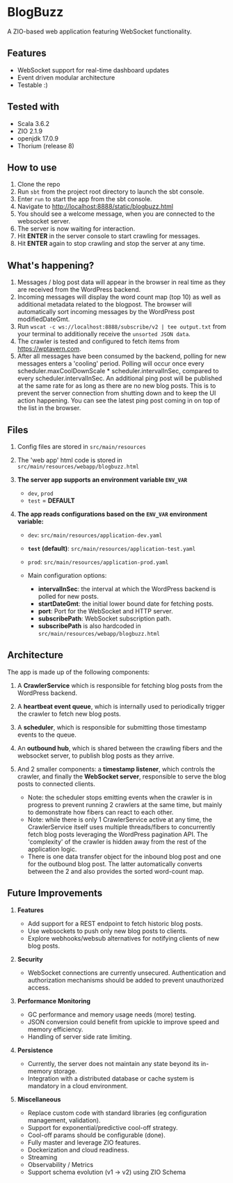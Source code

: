 # BlogBuzz

A ZIO-based web application featuring WebSocket functionality.

## Features

- WebSocket support for real-time dashboard updates
- Event driven modular architecture
- Testable :)

## Tested with

- Scala 3.6.2
- ZIO 2.1.9
- openjdk 17.0.9
- Thorium (release 8)

## How to use

1. Clone the repo
2. Run ```sbt``` from the project root directory to launch the sbt console.
3. Enter ```run``` to start the app from the sbt console.
4. Navigate to <http://localhost:8888/static/blogbuzz.html>
5. You should see a welcome message, when you are connected to the websocket server.
6. The server is now waiting for interaction.
7. Hit **ENTER** in the server console to start crawling for messages.
8. Hit **ENTER** again to stop crawling and stop the server at any time.

## What's happening?

1. Messages / blog post data will appear in the browser in real time as they are
received from the WordPress backend.
2. Incoming messages will display the word count map (top 10) as well as
additional metadata related to the blogpost. The browser will automatically
sort incoming messages by the WordPress post modifiedDateGmt.
3. Run `wscat -c ws://localhost:8888/subscribe/v2 | tee output.txt` from your
terminal to additionally receive the `unsorted JSON data`.
4. The crawler is tested and configured to fetch items from <https://wptavern.com>.
5. After all messages have been consumed by the backend, polling for
new messages enters a 'cooling' period. Polling will occur once every
scheduler.maxCoolDownScale * scheduler.intervalInSec, compared to every
scheduler.intervalInSec. An additional ping post will be published at the same
rate for as long as there are no new blog posts. This is to prevent the
server connection from shutting down and to keep the UI action happening.
You can see the latest ping post coming in on top of the list in the browser.

## Files

1. Config files are stored in `src/main/resources`
2. The 'web app' html code is stored in `src/main/resources/webapp/blogbuzz.html`
3. **The server app supports an environment variable `ENV_VAR`**
    - `dev`, `prod`
    - `test` = **DEFAULT**

4. **The app reads configurations based on the `ENV_VAR` environment variable:**
    - `dev`: `src/main/resources/application-dev.yaml`
    - **`test` (default)**: `src/main/resources/application-test.yaml`
    - `prod`: `src/main/resources/application-prod.yaml`

    - Main configuration options:
        - **intervalInSec**: the interval at which the WordPress backend is
        polled for new posts.
        - **startDateGmt**: the initial lower bound date for fetching posts.
        - **port**: Port for the WebSocket and HTTP server.
        - **subscribePath**: WebSocket subscription path.
        - **subscribePath** is also hardcoded in `src/main/resources/webapp/blogbuzz.html`

## Architecture

The app is made up of the following components:

1. A **CrawlerService** which is responsible for fetching blog posts from
the WordPress backend.
2. A **heartbeat event queue**, which is internally used to periodically
trigger the crawler to fetch new blog posts.
3. A **scheduler**, which is responsible for submitting those timestamp
events to the queue.
4. An **outbound hub**, which is shared between the crawling fibers and
the websocket server, to publish blog posts as they arrive.
5. And 2 smaller components: a **timestamp listener**, which controls the crawler,
and finally the **WebSocket server**, responsible to serve the
blog posts to connected clients.

   - Note: the scheduler stops emitting events when the crawler is in progress to
   prevent running 2 crawlers at  the same time, but mainly to demonstrate
   how fibers can react to each other.
   - Note: while there is only 1 CrawlerService active at any time,
   the CrawlerService itself uses multiple threads/fibers to concurrently
   fetch blog posts leveraging the WordPress pagination API. The 'complexity'
   of the crawler is hidden away from the rest of the application logic.
   - There is one data transfer object for the inbound blog post and one for
   the outbound blog post. The latter  automatically converts between the
   2 and also provides the sorted word-count map.

## Future Improvements

1. **Features**
    - Add support for a REST endpoint to fetch historic blog posts.
    - Use websockets to push only new blog posts to clients.
    - Explore webhooks/websub alternatives for notifying clients of new blog posts.

2. **Security**

    - WebSocket connections are currently unsecured. Authentication and
    authorization mechanisms should be added to prevent unauthorized access.

3. **Performance Monitoring**

    - GC performance and memory usage needs (more) testing.
    - JSON conversion could benefit from upickle to improve speed and memory efficiency.
    - Handling of server side rate limiting.

4. **Persistence**

    - Currently, the server does not maintain any state beyond its in-memory storage.
    - Integration with a distributed database or cache system is
    mandatory in a cloud environment.

5. **Miscellaneous**

    - Replace custom code with standard libraries (eg configuration management, validation).
    - Support for exponential/predictive cool-off strategy.
    - Cool-off params should be configurable (done).
    - Fully master and leverage ZIO features.
    - Dockerization and cloud readiness.
    - Streaming
    - Observability / Metrics
    - Support schema evolution (v1 -> v2) using ZIO Schema
